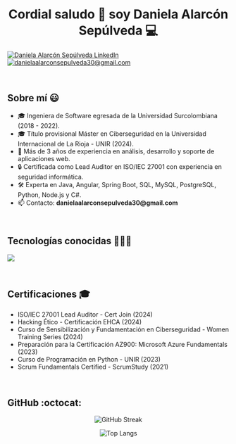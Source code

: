 <h1 align="center">Cordial saludo 👋 soy Daniela Alarcón Sepúlveda 💻</h1>

<p align="left">
  <a href="https://www.linkedin.com/in/daniela-alarc%C3%B3n-sep%C3%BAlveda-9ba9831b0/" target="blank"><img align="center" src="https://img.shields.io/badge/LinkedIn-0077B5?style=for-the-badge&logo=linkedin&logoColor=white" alt="Daniela Alarcón Sepúlveda LinkedIn"/></a>
  <a href="mailto:danielaalarconsepulveda30@gmail.com" target="blank"><img align="center" src="https://img.shields.io/badge/Gmail-D14836?style=for-the-badge&logo=gmail&logoColor=white" alt="danielaalarconsepulveda30@gmail.com" /></a>
</p>
<br>
<h2>Sobre mí 😃</h2>
<ul align="left">
  <li>🎓 Ingeniera de Software egresada de la Universidad Surcolombiana (2018 - 2022).</li>
  <li>🎓 Título provisional Máster en Ciberseguridad en la Universidad Internacional de La Rioja - UNIR (2024).</li>
  <li>💼 Más de 3 años de experiencia en análisis, desarrollo y soporte de aplicaciones web.</li>
  <li>🔒 Certificada como Lead Auditor en ISO/IEC 27001 con experiencia en seguridad informática.</li>
  <li>🛠️ Experta en Java, Angular, Spring Boot, SQL, MySQL, PostgreSQL, Python, Node.js y C#.</li>
  <li>📫 Contacto: <strong>danielaalarconsepulveda30@gmail.com</strong></li>
</ul>
<br>

<h2>Tecnologías conocidas 👨🏻‍💻</h2>
<p align="left">
  <a href="https://skillicons.dev">
    <img src="https://skillicons.dev/icons?i=java,angular,spring,mysql,postgres,python,nodejs,cs,linux,docker&perline=10" />
  </a>
</p>
<br>

<h2 align="left">Certificaciones 🎓</h2>
<ul align="left">
  <li>ISO/IEC 27001 Lead Auditor - Cert Join (2024)</li>
  <li>Hacking Ético - Certificación EHCA (2024)</li>
  <li>Curso de Sensibilización y Fundamentación en Ciberseguridad - Women Training Series (2024)</li>
  <li>Preparación para la Certificación AZ900: Microsoft Azure Fundamentals (2023)</li>
  <li>Curso de Programación en Python - UNIR (2023)</li>
  <li>Scrum Fundamentals Certified - ScrumStudy (2021)</li>
</ul>
<br>

<h2>GitHub :octocat:</h2>
<p align="center">
  <img title="🔥 GitHub Streak" alt="GitHub Streak" src="https://github-readme-streak-stats.herokuapp.com/?user=DanielaAlarconSe&theme=dark&hide_border=false" />
</p>
<p align="center">
  <img alt="Top Langs" src="https://github-readme-stats.vercel.app/api/top-langs/?username=DanielaAlarconSe&theme=dark&hide_border=false&langs_count=6" />
</p>
